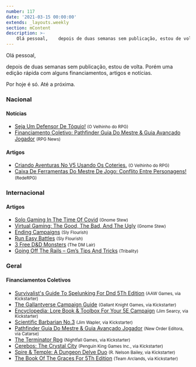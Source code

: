 ```yaml
---
number: 117
date: '2021-03-15 00:00:00'
extends: _layouts.weekly
section: mContent
description: >-
    Olá pessoal,    depois de duas semanas sem publicação, estou de volta. Porém uma edição rápida com alguns financiamentos, artigos e notícias.    Por hoje é só. Até a próxima.
---
```


Olá pessoal,

depois de duas semanas sem publicação, estou de volta. Porém uma edição rápida com alguns financiamentos, artigos e notícias.

Por hoje é só. Até a próxima.

### Nacional

#### Notícias

- [Seja Um Defensor De Tóquio!] <small>(O Velhinho do RPG)</small>
- [Financiamento Coletivo: Pathfinder Guia Do Mestre &amp; Guia Avançado Jogador] <small>(RPG News)</small>

#### Artigos

- [Criando Aventuras No V5 Usando Os Coteries.] <small>(O Velhinho do RPG)</small>
- [Caixa De Ferramentas Do Mestre De Jogo: Conflito Entre Personagens!] <small>(RedeRPG)</small>

### Internacional

#### Artigos

- [Solo Gaming In The Time Of Covid] <small>(Gnome Stew)</small>
- [Virtual Gaming: The Good, The Bad, And The Ugly] <small>(Gnome Stew)</small>
- [Ending Campaigns] <small>(Sly Flourish)</small>
- [Run Easy Battles] <small>(Sly Flourish)</small>
- [3 Free D&amp;D Monsters] <small>(The DM Lair)</small>
- [Going Off The Rails – Gm’s Tips And Tricks] <small>(Tribality)</small>

### Geral

#### Financiamentos Coletivos

- [Survivalist&#039;s Guide To Spelunking For Dnd 5Th Edition] <small>(AAW Games, via Kickstarter)</small>
- [The Gallantverse Campaign Guide] <small>(Gallant Knight Games, via Kickstarter)</small>
- [Encyclopedia: Lore Book &amp; Toolbox For Your 5E Campaign] <small>(Jim Searcy, via Kickstarter)</small>
- [Scientific Barbarian No.3] <small>(Jim Wapler, via Kickstarter)</small>
- [Pathfinder Guia Do Mestre &amp; Guia Avançado Jogador] <small>(New Order Editora, via Catarse)</small>
- [The Terminator Rpg] <small>(Nightfall Games, via Kickstarter)</small>
- [Cerebos: The Crystal City] <small>(Penguin King Games Inc., via Kickstarter)</small>
- [Spire &amp; Temple: A Dungeon Delve Duo] <small>(R. Nelson Bailey, via Kickstarter)</small>
- [The Book Of The Graces For 5Th Edition] <small>(Team Arclands, via Kickstarter)</small>


[Spire &amp; Temple: A Dungeon Delve Duo]: https://www.kickstarter.com/projects/dgg-03/spire-and-temple-a-dungeon-delve-duo
[Scientific Barbarian No.3]: https://www.kickstarter.com/projects/checkthisartifact/scientific-barbarian-no3
[Encyclopedia: Lore Book &amp; Toolbox For Your 5E Campaign]: https://www.kickstarter.com/projects/1176616619/encyclopedia-complete-lore-book-for-5e
[Survivalist&#039;s Guide To Spelunking For Dnd 5Th Edition]: https://www.kickstarter.com/projects/adventureaweek/dnd-survivalists-guide-to-spelunking
[The Book Of The Graces For 5Th Edition]: https://www.kickstarter.com/projects/thebookofthegraces/the-book-of-the-graces-for-5th-edition
[The Gallantverse Campaign Guide]: https://www.kickstarter.com/projects/gallantknightgames/the-gallantverse-campaign-guide
[Cerebos: The Crystal City]: https://www.kickstarter.com/projects/penguinking/cerebos-the-crystal-city
[The Terminator Rpg]: https://www.kickstarter.com/projects/nightfall/the-terminator-rpg
[Caixa De Ferramentas Do Mestre De Jogo: Conflito Entre Personagens!]: https://www.rederpg.com.br/2021/03/07/caixa-de-ferramentas-do-mestre-de-jogo-conflito-entre-personagens/
[Seja Um Defensor De Tóquio!]: https://ovelhinhodorpg.wordpress.com/2021/03/07/seja-um-defensor-de-toquio/
[Solo Gaming In The Time Of Covid]: https://gnomestew.com/solo-gaming-in-the-time-of-covid/
[Ending Campaigns]: https://slyflourish.com/ending_campaigns.html
[Financiamento Coletivo: Pathfinder Guia Do Mestre &amp; Guia Avançado Jogador]: https://newsrpg.wordpress.com/2021/03/09/financiamento-coletivo-pathfinder-guia-do-mestre-guia-avancado-jogador/
[Pathfinder Guia Do Mestre &amp; Guia Avançado Jogador]: https://www.catarse.me/pathfinder_guias
[Criando Aventuras No V5 Usando Os Coteries.]: https://ovelhinhodorpg.wordpress.com/2021/03/09/criando-aventuras-no-v5-usando-os-coteries/
[Virtual Gaming: The Good, The Bad, And The Ugly]: https://gnomestew.com/virtual-gaming-the-good-the-bad-and-the-ugly/
[Going Off The Rails – Gm’s Tips And Tricks]: https://www.tribality.com/2021/03/10/going-off-the-rails-gms-tips-and-tricks/
[3 Free D&amp;D Monsters]: https://www.thedmlair.com/2021/03/13/3-free-dd-monsters/
[Run Easy Battles]: https://slyflourish.com/run_easy_battles.html
